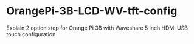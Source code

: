# OrangePi-3B-LCD-WV-tft-config
Explain 2 option  step for Orange Pi 3B with Waveshare 5 inch HDMI USB touch configuration
